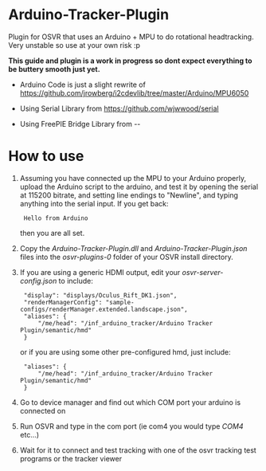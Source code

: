 # Arduino-Tracker-Plugin
Plugin for OSVR that uses an Arduino + MPU to do rotational headtracking. Very unstable so use at your own risk :p

**This guide and plugin is a work in progress so dont expect everything to be buttery smooth just yet.**

* Arduino Code is just a slight rewrite of https://github.com/jrowberg/i2cdevlib/tree/master/Arduino/MPU6050 

* Using Serial Library from https://github.com/wjwwood/serial

* Using FreePIE Bridge Library from --

# How to use
1. Assuming you have connected up the MPU to your Arduino properly, upload the Arduino script to the arduino, and test it by opening the serial at 115200 bitrate, and setting line endings to "Newline", and typing anything into the serial input. 
If you get back:

		Hello from Arduino

	then you are all set.
	
2. Copy the *Arduino-Tracker-Plugin.dll* and *Arduino-Tracker-Plugin.json* files into the *osvr-plugins-0* folder of your OSVR install directory.



3. If you are using a generic HDMI output, edit your *osvr-server-config.json* to include:

		"display": "displays/Oculus_Rift_DK1.json",
		"renderManagerConfig": "sample-configs/renderManager.extended.landscape.json",
		"aliases": {
			"/me/head": "/inf_arduino_tracker/Arduino Tracker Plugin/semantic/hmd"
		}

	or if you are using some other pre-configured hmd, just include:

		"aliases": {
			"/me/head": "/inf_arduino_tracker/Arduino Tracker Plugin/semantic/hmd"
		}
4. Go to device manager and find out which COM port your arduino is connected on

5. Run OSVR and type in the com port (ie com4 you would type *COM4* etc...)

6. Wait for it to connect and test tracking with one of the osvr tracking test programs or the tracker viewer
